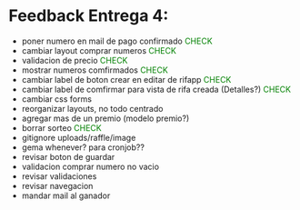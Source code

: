 # Feedback Entrega 4:

* poner numero en mail de pago confirmado <span style="color:green">CHECK</span>
* cambiar layout comprar numeros <span style="color:green">CHECK</span>
* validacion de precio <span style="color:green">CHECK</span>
* mostrar numeros comfirmados <span style="color:green">CHECK</span>
* cambiar label de boton crear en editar de rifapp <span style="color:green">CHECK</span>
* cambiar label de comfirmar para vista de rifa creada (Detalles?) <span style="color:green">CHECK</span>
* cambiar css forms
* reorganizar layouts, no todo centrado
* agregar mas de un premio (modelo premio?)
* borrar sorteo <span style="color:green">CHECK</span>
* gitignore uploads/raffle/image
* gema whenever? para cronjob??
* revisar boton de guardar
* validacion comprar numero no vacio
* revisar validaciones
* revisar navegacion
* mandar mail al ganador
